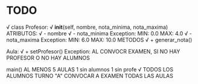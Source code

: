 # TODO

√ class Profesor:
√   __init__(self, nombre, nota_minima, nota_maxima)
    ATRIBUTOS:
√   - nombre
√   - nota_minima Exception: MIN: 0.0 MAX: 4.0
√   - nota_maxima Exception: MIN: 6.0 MAX: 10.0
    METODOS
√   + generar_nota()

Aula:
√  + setProfesor()
  Exception: AL CONVOCR EXAMEN, SI NO HAY PROFESOR O NO HAY ALUMNOS

main()
AL MENOS 5 AULAS
    1 sin alumnos
    1 sin profe
√ TODOS LOS ALUMNOS TURNO "A"
CONVOCAR A EXAMEN TODAS LAS AULAS
